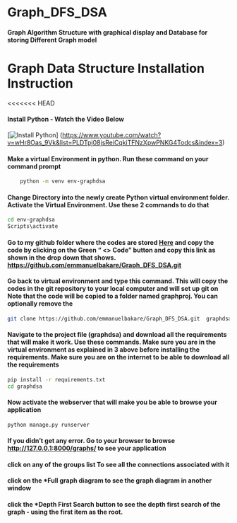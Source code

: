 # Graph_DFS_DSA

#### Graph Algorithm Structure with graphical display and Database for storing Different Graph model

# Graph Data Structure Installation Instruction

<<<<<<< HEAD
#### Install Python  -  Watch the Video Below


[![Install Python](http://i3.ytimg.com/vi/wHr8Oas_9Vk/hqdefault.jpg)]
(https://www.youtube.com/watch?v=wHr8Oas_9Vk&list=PLDTpj08jsReiCqkiTFNzXpwPNKG4Todcs&index=3)

 
#### Make a virtual Environment in python. Run these command on your command prompt
 
```bash 
    python -m venv env-graphdsa 
```

 
#### Change Directory into the newly create Python virtual environment folder. Activate the Virtual Environment. Use these 2 commands to do that
 
```bash
cd env-graphdsa
Scripts\activate

``` 

 
#### Go to my github folder where the codes are stored  [Here](https://github.com/emmanuelbakare/Graph_DFS_DSA) and copy the code by clicking on the Green “ <> Code” button and copy this link as shown in the drop down that shows.         https://github.com/emmanuelbakare/Graph_DFS_DSA.git 


#### Go back to virtual environment and type this command. This will copy the codes in the git repository to your local computer and will set up git on  Note that the code will be copied to a folder named graphproj. You can optionally remove the 
 
```bash 
git clone https://github.com/emmanuelbakare/Graph_DFS_DSA.git  graphdsa

```

 
#### Navigate to the project file (graphdsa) and download all the requirements that will make it work. Use these commands. Make sure you are in the virtual environment as explained in 3 above before installing the requirements. Make sure you are on the internet to be able to download all the requirements
 
```bash 
pip install -r requirements.txt
cd graphdsa
```
 
 
#### Now activate the webserver that will make you be able to browse your application
 
```bash 
python manage.py runserver
```

 
#### If you didn’t get any error. Go to your browser to  browse http://127.0.0.1:8000/graphs/ to see your application

#### click on any of the **groups list** To see all the connections associated with it

#### click on the ***Full graph diagram** to see the graph diagram in another window

#### click the ***Depth First Search** button to see the depth first search of the graph - using the first item as the root.
 

